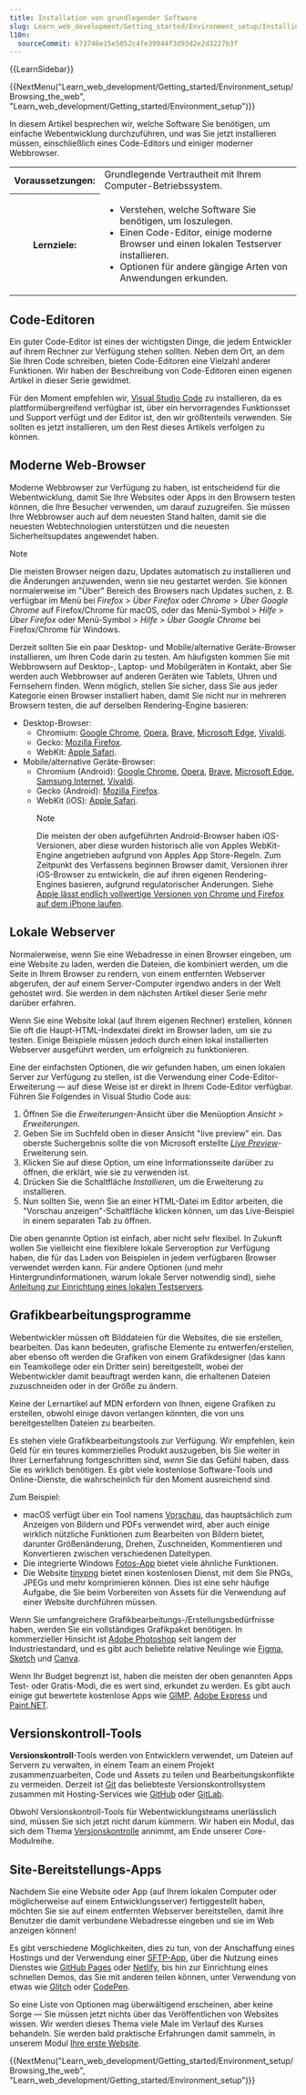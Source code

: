 ```yaml
---
title: Installation von grundlegender Software
slug: Learn_web_development/Getting_started/Environment_setup/Installing_software
l10n:
  sourceCommit: 673746e15e5052c4fe39944f3d93d2e2d3227b3f
---
```


{{LearnSidebar}}

{{NextMenu("Learn_web_development/Getting_started/Environment_setup/Browsing_the_web", "Learn_web_development/Getting_started/Environment_setup")}}

In diesem Artikel besprechen wir, welche Software Sie benötigen, um einfache Webentwicklung durchzuführen, und was Sie jetzt installieren müssen, einschließlich eines Code-Editors und einiger moderner Webbrowser.

<table>
  <tbody>
    <tr>
      <th scope="row">Voraussetzungen:</th>
      <td>
        Grundlegende Vertrautheit mit Ihrem Computer-Betriebssystem.
      </td>
    </tr>
    <tr>
      <th scope="row">Lernziele:</th>
      <td>
        <ul>
          <li>Verstehen, welche Software Sie benötigen, um loszulegen.</li>
          <li>Einen Code-Editor, einige moderne Browser und einen lokalen Testserver installieren.</li>
          <li>Optionen für andere gängige Arten von Anwendungen erkunden.</li>
        </ul>
      </td>
    </tr>
  </tbody>
</table>

## Code-Editoren

Ein guter Code-Editor ist eines der wichtigsten Dinge, die jedem Entwickler auf ihrem Rechner zur Verfügung stehen sollten. Neben dem Ort, an dem Sie Ihren Code schreiben, bieten Code-Editoren eine Vielzahl anderer Funktionen. Wir haben der Beschreibung von Code-Editoren einen eigenen Artikel in dieser Serie gewidmet.

Für den Moment empfehlen wir, [Visual Studio Code](https://code.visualstudio.com/) zu installieren, da es plattformübergreifend verfügbar ist, über ein hervorragendes Funktionsset und Support verfügt und der Editor ist, den wir größtenteils verwenden. Sie sollten es jetzt installieren, um den Rest dieses Artikels verfolgen zu können.

## Moderne Web-Browser

Moderne Webbrowser zur Verfügung zu haben, ist entscheidend für die Webentwicklung, damit Sie Ihre Websites oder Apps in den Browsern testen können, die Ihre Besucher verwenden, um darauf zuzugreifen. Sie müssen Ihre Webbrowser auch auf dem neuesten Stand halten, damit sie die neuesten Webtechnologien unterstützen und die neuesten Sicherheitsupdates angewendet haben.

> [!NOTE]
> Die meisten Browser neigen dazu, Updates automatisch zu installieren und die Änderungen anzuwenden, wenn sie neu gestartet werden. Sie können normalerweise im "Über" Bereich des Browsers nach Updates suchen, z. B. verfügbar im Menü bei _Firefox_ > _Über Firefox_ oder _Chrome_ > _Über Google Chrome_ auf Firefox/Chrome für macOS, oder das Menü-Symbol > _Hilfe_ > _Über Firefox_ oder Menü-Symbol > _Hilfe_ > _Über Google Chrome_ bei Firefox/Chrome für Windows.

Derzeit sollten Sie ein paar Desktop- und Mobile/alternative Geräte-Browser installieren, um Ihren Code darin zu testen. Am häufigsten kommen Sie mit Webbrowsern auf Desktop-, Laptop- und Mobilgeräten in Kontakt, aber Sie werden auch Webbrowser auf anderen Geräten wie Tablets, Uhren und Fernsehern finden. Wenn möglich, stellen Sie sicher, dass Sie aus jeder Kategorie einen Browser installiert haben, damit Sie nicht nur in mehreren Browsern testen, die auf derselben Rendering-Engine basieren:

- Desktop-Browser:
  - Chromium: [Google Chrome](https://www.google.com/chrome/), [Opera](https://www.opera.com/opera), [Brave](https://brave.com/download/), [Microsoft Edge](https://www.microsoft.com/en-us/edge), [Vivaldi](https://vivaldi.com/).
  - Gecko: [Mozilla Firefox](https://www.mozilla.org/en-US/firefox/new/).
  - WebKit: [Apple Safari](https://www.apple.com/safari/).
- Mobile/alternative Geräte-Browser:
  - Chromium (Android): [Google Chrome](https://www.google.com/chrome/go-mobile/), [Opera](https://www.opera.com/opera), [Brave](https://brave.com/download/), [Microsoft Edge](https://www.microsoft.com/en-us/edge/mobile), [Samsung Internet](https://www.samsung.com/us/support/owners/app/samsung-internet), [Vivaldi](https://vivaldi.com/android/).
  - Gecko (Android): [Mozilla Firefox](https://www.mozilla.org/en-US/firefox/browsers/mobile/android/).
  - WebKit (iOS): [Apple Safari](https://www.apple.com/safari/).
    > [!NOTE]
    > Die meisten der oben aufgeführten Android-Browser haben iOS-Versionen, aber diese wurden historisch alle von Apples WebKit-Engine angetrieben aufgrund von Apples App Store-Regeln. Zum Zeitpunkt des Verfassens beginnen Browser damit, Versionen ihrer iOS-Browser zu entwickeln, die auf ihren eigenen Rendering-Engines basieren, aufgrund regulatorischer Änderungen. Siehe [Apple lässt endlich vollwertige Versionen von Chrome und Firefox auf dem iPhone laufen](https://www.theverge.com/2024/1/25/24050478/apple-ios-17-4-browser-engines-eu).

## Lokale Webserver

Normalerweise, wenn Sie eine Webadresse in einen Browser eingeben, um eine Website zu laden, werden die Dateien, die kombiniert werden, um die Seite in Ihrem Browser zu rendern, von einem entfernten Webserver abgerufen, der auf einem Server-Computer irgendwo anders in der Welt gehostet wird. Sie werden in dem nächsten Artikel dieser Serie mehr darüber erfahren.

Wenn Sie eine Website lokal (auf Ihrem eigenen Rechner) erstellen, können Sie oft die Haupt-HTML-Indexdatei direkt im Browser laden, um sie zu testen. Einige Beispiele müssen jedoch durch einen lokal installierten Webserver ausgeführt werden, um erfolgreich zu funktionieren.

Eine der einfachsten Optionen, die wir gefunden haben, um einen lokalen Server zur Verfügung zu stellen, ist die Verwendung einer Code-Editor-Erweiterung — auf diese Weise ist er direkt in Ihrem Code-Editor verfügbar. Führen Sie Folgendes in Visual Studio Code aus:

1. Öffnen Sie die _Erweiterungen_-Ansicht über die Menüoption _Ansicht_ > _Erweiterungen_.
2. Geben Sie im Suchfeld oben in dieser Ansicht "live preview" ein. Das oberste Suchergebnis sollte die von Microsoft erstellte [_Live Preview_](https://marketplace.visualstudio.com/items?itemName=ms-vscode.live-server)-Erweiterung sein.
3. Klicken Sie auf diese Option, um eine Informationsseite darüber zu öffnen, die erklärt, wie sie zu verwenden ist.
4. Drücken Sie die Schaltfläche _Installieren_, um die Erweiterung zu installieren.
5. Nun sollten Sie, wenn Sie an einer HTML-Datei im Editor arbeiten, die "Vorschau anzeigen"-Schaltfläche klicken können, um das Live-Beispiel in einem separaten Tab zu öffnen.

Die oben genannte Option ist einfach, aber nicht sehr flexibel. In Zukunft wollen Sie vielleicht eine flexiblere lokale Serveroption zur Verfügung haben, die für das Laden von Beispielen in jedem verfügbaren Browser verwendet werden kann. Für andere Optionen (und mehr Hintergrundinformationen, warum lokale Server notwendig sind), siehe [Anleitung zur Einrichtung eines lokalen Testservers](/de/docs/Learn_web_development/Howto/Tools_and_setup/set_up_a_local_testing_server).

## Grafikbearbeitungsprogramme

Webentwickler müssen oft Bilddateien für die Websites, die sie erstellen, bearbeiten. Das kann bedeuten, grafische Elemente zu entwerfen/erstellen, aber ebenso oft werden die Grafiken von einem Grafikdesigner (das kann ein Teamkollege oder ein Dritter sein) bereitgestellt, wobei der Webentwickler damit beauftragt werden kann, die erhaltenen Dateien zuzuschneiden oder in der Größe zu ändern.

Keine der Lernartikel auf MDN erfordern von Ihnen, eigene Grafiken zu erstellen, obwohl einige davon verlangen könnten, die von uns bereitgestellten Dateien zu bearbeiten.

Es stehen viele Grafikbearbeitungstools zur Verfügung. Wir empfehlen, kein Geld für ein teures kommerzielles Produkt auszugeben, bis Sie weiter in Ihrer Lernerfahrung fortgeschritten sind, _wenn_ Sie das Gefühl haben, dass Sie es wirklich benötigen. Es gibt viele kostenlose Software-Tools und Online-Dienste, die wahrscheinlich für den Moment ausreichend sind.

Zum Beispiel:

- macOS verfügt über ein Tool namens [Vorschau](https://support.apple.com/en-gb/guide/preview/welcome/mac), das hauptsächlich zum Anzeigen von Bildern und PDFs verwendet wird, aber auch einige wirklich nützliche Funktionen zum Bearbeiten von Bildern bietet, darunter Größenänderung, Drehen, Zuschneiden, Kommentieren und Konvertieren zwischen verschiedenen Dateitypen.
- Die integrierte Windows [Fotos-App](https://support.microsoft.com/en-gb/windows/manage-photos-and-videos-with-microsoft-photos-app-c0c6422f-d4cb-2e3d-eb65-7069071b2f9b) bietet viele ähnliche Funktionen.
- Die Website [tinypng](https://tinypng.com/) bietet einen kostenlosen Dienst, mit dem Sie PNGs, JPEGs und mehr komprimieren können. Dies ist eine sehr häufige Aufgabe, die Sie beim Vorbereiten von Assets für die Verwendung auf einer Website durchführen müssen.

Wenn Sie umfangreichere Grafikbearbeitungs-/Erstellungsbedürfnisse haben, werden Sie ein vollständiges Grafikpaket benötigen. In kommerzieller Hinsicht ist [Adobe Photoshop](https://www.adobe.com/products/photoshop.html) seit langem der Industriestandard, und es gibt auch beliebte relative Neulinge wie [Figma](https://www.figma.com/), [Sketch](https://www.sketch.com/) und [Canva](https://www.canva.com).

Wenn Ihr Budget begrenzt ist, haben die meisten der oben genannten Apps Test- oder Gratis-Modi, die es wert sind, erkundet zu werden. Es gibt auch einige gut bewertete kostenlose Apps wie [GIMP](https://www.gimp.org/), [Adobe Express](https://www.adobe.com/express/) und [Paint.NET](https://www.getpaint.net/).

## Versionskontroll-Tools

**Versionskontroll**-Tools werden von Entwicklern verwendet, um Dateien auf Servern zu verwalten, in einem Team an einem Projekt zusammenzuarbeiten, Code und Assets zu teilen und Bearbeitungskonflikte zu vermeiden. Derzeit ist [Git](https://git-scm.com/) das beliebteste Versionskontrollsystem zusammen mit Hosting-Services wie [GitHub](https://github.com/) oder [GitLab](https://about.gitlab.com/).

Obwohl Versionskontroll-Tools für Webentwicklungsteams unerlässlich sind, müssen Sie sich jetzt nicht darum kümmern. Wir haben ein Modul, das sich dem Thema [Versionskontrolle](/de/docs/Learn_web_development/Core/Version_control) annimmt, am Ende unserer Core-Modulreihe.

## Site-Bereitstellungs-Apps

Nachdem Sie eine Website oder App (auf Ihrem lokalen Computer oder möglicherweise auf einem Entwicklungsserver) fertiggestellt haben, möchten Sie sie auf einem entfernten Webserver bereitstellen, damit Ihre Benutzer die damit verbundene Webadresse eingeben und sie im Web anzeigen können!

Es gibt verschiedene Möglichkeiten, dies zu tun, von der Anschaffung eines Hostings und der Verwendung einer [SFTP-App](/de/docs/Learn_web_development/Howto/Tools_and_setup/Upload_files_to_a_web_server#sftp), über die Nutzung eines Dienstes wie [GitHub Pages](https://pages.github.com/) oder [Netlify](https://www.netlify.com/), bis hin zur Einrichtung eines schnellen Demos, das Sie mit anderen teilen können, unter Verwendung von etwas wie [Glitch](https://glitch.com/) oder [CodePen](https://codepen.io/).

So eine Liste von Optionen mag überwältigend erscheinen, aber keine Sorge — Sie müssen jetzt nichts über das Veröffentlichen von Websites wissen. Wir werden dieses Thema viele Male im Verlauf des Kurses behandeln. Sie werden bald praktische Erfahrungen damit sammeln, in unserem Modul [Ihre erste Website](/de/docs/Learn_web_development/Getting_started/Your_first_website).

{{NextMenu("Learn_web_development/Getting_started/Environment_setup/Browsing_the_web", "Learn_web_development/Getting_started/Environment_setup")}}
